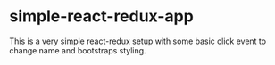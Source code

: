 # simple-react-redux-app
This is a very simple react-redux setup with some basic click event to change name and bootstraps styling.
